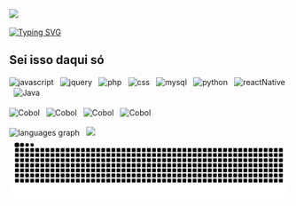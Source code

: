 
<div style="display: inline_block;">
   <div>
  <img style="100%" src="https://capsule-render.vercel.app/api?type=waving&height=100&section=header&reversal=false&fontSize=70&fontColor=FFFFFF&fontAlign=50&fontAlignY=50&stroke=-&descSize=20&descAlign=50&descAlignY=50&theme=cobalt"  />
</div>
 
 [![Typing SVG](https://readme-typing-svg.demolab.com?font=Fira+Code&weight=600&pause=2000&color=57251D&background=FFFFFF00&vCenter=true&width=435&lines=Ol%C3%A1+tudo+bem%3F;What's+up%3F;Bonjour%2C+%C3%A7a+va%3F)](https://git.io/typing-svg)
  ## Sei isso daqui só<br>
  
  <img align="center" alt="javascript" src="https://img.shields.io/badge/JavaScript-323330?style=for-the-badge&logo=javascript&logoColor=F7DF1E"/>
  &nbsp;
 <img align="center" alt="jquery" src="https://img.shields.io/badge/jQuery-0769AD?style=for-the-badge&logo=jquery&logoColor=white"/>
  &nbsp;
   <img align="center" alt="php" src="https://img.shields.io/badge/PHP-777BB4?style=for-the-badge&logo=php&logoColor=white"/>
  &nbsp;
  <img align="center" alt="css" src="https://img.shields.io/badge/CSS3-1572B6?style=for-the-badge&logo=css3&logoColor=white"/>
  &nbsp;
    <img align="center" alt="mysql" src="https://img.shields.io/badge/MySQL-00000F?style=for-the-badge&logo=mysql&logoColor=white"/>
  &nbsp;
  <img align="center" alt="python" src="https://img.shields.io/badge/Python-14354C?style=for-the-badge&logo=python&logoColor=white"/>
  &nbsp;
 <img align="center" alt="reactNative" src="https://img.shields.io/badge/React_Native-20232A?style=for-the-badge&logo=react&logoColor=61DAFB"/>
    &nbsp;
    <img align="center" alt="Java" src="https://img.shields.io/badge/Java-ED8B00?style=for-the-badge&logo=openjdk&logoColor=white"/>
    &nbsp;
    <br><br>
 <img align="center" alt="Cobol" src="https://img.shields.io/badge/COBOL-00427E?style=for-the-badge&logo=https://www.svgrepo.com/show/339080/cobol-language.svg&logoColor=white"/>
&nbsp;

 <img align="center" alt="Cobol" src="https://img.shields.io/badge/Django-092E20?style=for-the-badge&logo=django&logoColor=white"/>
 &nbsp;
<img align="center" alt="Cobol" src="https://img.shields.io/badge/Laravel-FF2D20?style=for-the-badge&logo=laravel&logoColor=white"/>
&nbsp;
 	<img align="center" alt="Cobol" src="https://img.shields.io/badge/PostgreSQL-316192?style=for-the-badge&logo=postgresql&logoColor=white"/>
  </div>
  <br>
  <div align="left">
  <img src="https://github-readme-stats.vercel.app/api/top-langs?username=FabioJLimaJ&locale=pt-br&hide_title=false&layout=compact&card_width=320&langs_count=7&theme=dracula&hide_border=true&order=2" height="150" alt="languages graph"  />
    &nbsp;
<img src="https://images.steamusercontent.com/ugc/2035116698734872173/63C5043C6E43FDCD88DE4DA043E04548B3AF675E/?imw=512&&ima=fit&impolicy=Letterbox&imcolor=%23000000&letterbox=false?odnHeight=117&odnWidth=117&odnBg=FFFFFF" height="150">

</div>

  <img src="https://raw.githubusercontent.com/FabioJLimaJ/FabioJLimaJ/output/snake.svg" alt="Snake animation" />



  
  
